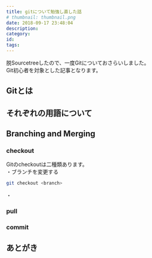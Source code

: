 ```yaml
---
title: gitについて勉強し直した話
# thumbnail: thumbnail.png
date: 2018-09-17 23:48:04
description:
category:
id:
tags:
---
```


脱Sourcetreeしたので、一度Gitについておさらいしました。  
Git初心者を対象とした記事となります。  

<!-- toc -->

## Gitとは


## それぞれの用語について

## Branching and Merging 
### checkout

Gitのcheckoutは二種類あります。  
・ブランチを変更する
```bash
git checkout <branch>
```

・

### pull

### commit

## あとがき
